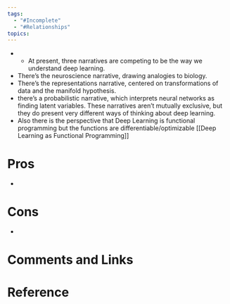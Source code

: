 ```yaml
---
tags:
  - "#Incomplete"
  - "#Relationships"
topics:
---
```

- - At present, three narratives are competing to be the way we understand deep learning. 
- There’s the neuroscience narrative, drawing analogies to biology. 
- There’s the representations narrative, centered on transformations of data and the manifold hypothesis. 
-  there’s a probabilistic narrative, which interprets neural networks as finding latent variables. These narratives aren’t mutually exclusive, but they do present very different ways of thinking about deep learning.
- Also there is the perspective that Deep Learning is functional programming but the functions are differentiable/optimizable [[Deep Learning as Functional Programming]]
# Pros
- 
# Cons
- 

# Comments and Links
# Reference